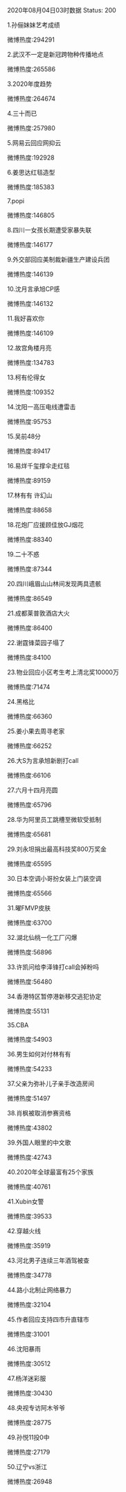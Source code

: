 2020年08月04日03时数据
Status: 200

1.孙俪妹妹艺考成绩

微博热度:294291

2.武汉不一定是新冠跨物种传播地点

微博热度:265586

3.2020年度趋势

微博热度:264674

4.三十而已

微博热度:257980

5.网易云回应网抑云

微博热度:192928

6.姜思达红毯造型

微博热度:185383

7.popi

微博热度:146805

8.四川一女孩长期遭受家暴失联

微博热度:146177

9.外交部回应美制裁新疆生产建设兵团

微博热度:146139

10.沈月言承旭CP感

微博热度:146132

11.我好喜欢你

微博热度:146109

12.故宫角楼月亮

微博热度:134783

13.柯有伦得女

微博热度:109352

14.沈阳一高压电线遭雷击

微博热度:95753

15.吴前48分

微博热度:89417

16.易烊千玺撑伞走红毯

微博热度:89159

17.林有有 许幻山

微博热度:88658

18.花炮厂应援顾佳放GJ烟花

微博热度:88340

19.二十不惑

微博热度:87344

20.四川峨眉山山林间发现两具遗骸

微博热度:86549

21.成都莱普敦酒店大火

微博热度:86400

22.谢霆锋菜园子塌了

微博热度:84100

23.物业回应小区考生考上清北奖10000万

微博热度:71474

24.黑格比

微博热度:66360

25.姜小果去周寻老家

微博热度:66252

26.大S为言承旭新剧打call

微博热度:66106

27.六月十四月亮圆

微博热度:65796

28.华为阿里员工跳槽至微软受抵制

微博热度:65681

29.刘永坦捐出最高科技奖800万奖金

微博热度:65595

30.日本空调小哥扮女装上门装空调

微博热度:65566

31.曜FMVP皮肤

微博热度:63700

32.湖北仙桃一化工厂闪爆

微博热度:56896

33.许凯问给李泽锋打call会掉粉吗

微博热度:56480

34.香港特区暂停港新移交逃犯协定

微博热度:55131

35.CBA

微博热度:54903

36.男生如何对付林有有

微博热度:54233

37.父亲为弥补儿子亲手改造房间

微博热度:51497

38.肖枫被取消参赛资格

微博热度:43802

39.外国人眼里的中文歌

微博热度:42743

40.2020年全球最富有25个家族

微博热度:40761

41.Xubin女警

微博热度:39533

42.穿越火线

微博热度:35919

43.河北男子连续三年酒驾被查

微博热度:34778

44.路小北制止网络暴力

微博热度:32104

45.作者回应支持四市升直辖市

微博热度:31001

46.沈阳暴雨

微博热度:30512

47.杨洋迷彩服

微博热度:30430

48.央视专访阿木爷爷

微博热度:28775

49.孙悦11投0中

微博热度:27179

50.辽宁vs浙江

微博热度:26948

